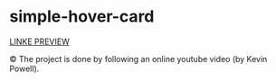 # simple-hover-card

[LINKE PREVIEW](https://dareenzeyad.github.io/simple-hover-card/)

© The project is done by following an online youtube video (by Kevin Powell).
